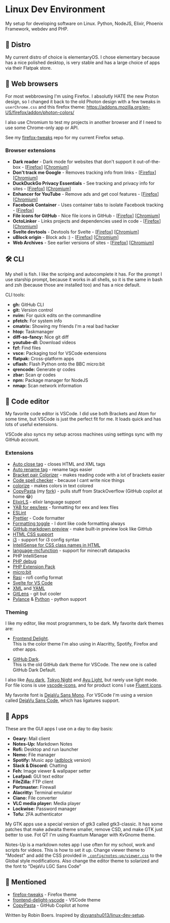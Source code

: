 # Linux Dev Environment

My setup for developing software on Linux. Python, NodeJS, Elixir, Phoenix Framework, webdev and PHP.

## 🐧 Distro

My current distro of choice is elementaryOS. I chose elementary because has a nice polished desktop, is very stable and has a large choice of apps via their Flatpak store.

## 🦊 Web browsers

For most webbrowsing I'm using Firefox. I absolutly HATE the new Proton design, so I changed it back to the old Photon design with a few tweaks in `userChrome.css` and this firefox theme: <https://addons.mozilla.org/en-US/firefox/addon/photon-colors/>

I also use Chromium to test my projects in another browser and if I need to use some Chrome-only app or API.

See my [firefox-tweaks](https://github.com/RobinBoers/firefox-tweaks) repo for my current Firefox setup.

### Browser extensions

- **Dark reader** - Dark mode for websites that don't support it out-of-the-box - [[Firefox](https://addons.mozilla.org/en-US/firefox/addon/darkreader/)] [[Chromium](https://chrome.google.com/webstore/detail/dark-reader/eimadpbcbfnmbkopoojfekhnkhdbieeh)]
- **Don't track me Google** - Removes tracking info from links - [[Firefox](https://addons.mozilla.org/en-US/firefox/addon/dont-track-me-google1/)] [[Chromium](https://chrome.google.com/webstore/detail/dont-track-me-google/gdbofhhdmcladcmmfjolgndfkpobecpg?hl=en)]
- **DuckDuckGo Privacy Essentials** - See tracking and privacy info for sites - [[Firefox](https://addons.mozilla.org/en-US/firefox/addon/duckduckgo-for-firefox/)] [[Chromium](https://chrome.google.com/webstore/detail/duckduckgo-privacy-essent/bkdgflcldnnnapblkhphbgpggdiikppg?hl=en)]
- **Enhancer for YouTube** - Remove ads and get cool features - [[Firefox](https://addons.mozilla.org/en-US/firefox/addon/enhancer-for-youtube/)] [[Chromium](https://chrome.google.com/webstore/detail/enhancer-for-youtube/ponfpcnoihfmfllpaingbgckeeldkhle)]
- **Facebook Container** - Uses container tabs to isolate Facebook tracking - [[Firefox](https://addons.mozilla.org/en-US/firefox/addon/facebook-container/)]
- **File icons for GitHub** - Nice file icons in GitHub - [[Firefox](https://addons.mozilla.org/en-US/firefox/addon/github-file-icons/)] [[Chromium](https://chrome.google.com/webstore/detail/file-icons-for-github-and/ficfmibkjjnpogdcfhfokmihanoldbfe?hl=en)]
- **OctoLinker** - Links projects and dependencies used in code - [[Firefox](https://addons.mozilla.org/en-US/firefox/addon/octolinker/)] [[Chromium](https://chrome.google.com/webstore/detail/octolinker/jlmafbaeoofdegohdhinkhilhclaklkp?hl=en)]
- **Svelte devtools** - Devtools for Svelte - [[Firefox](https://addons.mozilla.org/en-US/firefox/addon/svelte-devtools/)] [[Chromium](https://chrome.google.com/webstore/detail/svelte-devtools/ckolcbmkjpjmangdbmnkpjigpkddpogn)]
- **uBlock origin** - Block ads :) - [[Firefox](https://addons.mozilla.org/en-US/firefox/addon/ublock-origin/)] [[Chromium](https://chrome.google.com/webstore/detail/ublock-origin/cjpalhdlnbpafiamejdnhcphjbkeiagm?hl=en)]
- **Web Archives** - See earlier versions of sites - [[Firefox](https://addons.mozilla.org/en-US/firefox/addon/view-page-archive/)] [[Chromium](https://chrome.google.com/webstore/detail/web-archives/hkligngkgcpcolhcnkgccglchdafcnao?hl=en)]

## 🛠️ CLI

My shell is fish. I like the scriping and autocomplete it has. For the prompt I use starship prompt, because it works in all shells, so it is the same in bash and zsh (because those are installed too) and has a nice default.

CLI tools:

- **gh:** GitHub CLI
- **git:** Version control
- **nvim:** For quick edits on the commandline
- **pfetch:** For system info
- **cmatrix:** Showing my friends I'm a real bad hacker
- **htop:** Taskmanager
- **diff-so-fancy:** Nice git diff
- **youtube-dl:** Download videos
- **fzf:** Find files
- **vsce:** Packaging tool for VSCode extensions
- **flatpak:** Cross-platform apps
- **uflash:** Flash Python onto the BBC micro:bit
- **qrencode:** Generate qr codes
- **zbar:** Scan qr codes
- **npm:** Package manager for NodeJS
- **nmap:** Scan network information

## 💾 Code editor

My favorite code editor is VSCode. I did use both Brackets and Atom for some time, but VSCode is just the perfect fit for me. It loads quick and has lots of useful extensions.

VSCode also syncs my setup across machines using settings sync with my GitHub account.

### Extensions

- [Auto close tag](https://marketplace.visualstudio.com/items?itemName=formulahendry.auto-close-tag) - closes HTML and XML tags
- [Auto rename tag](https://marketplace.visualstudio.com/items?itemName=formulahendry.auto-rename-tag) - rename tags easier
- [Bracket pair Colorizer](https://marketplace.visualstudio.com/items?itemName=CoenraadS.bracket-pair-colorizer) - makes reading code with a lot of brackets easier
- [Code spell checker](https://marketplace.visualstudio.com/items?itemName=streetsidesoftware.code-spell-checker) - because I cant write nice things
- [colorize](https://marketplace.visualstudio.com/items?itemName=kamikillerto.vscode-colorize) - makes colors in text colored
- [CopyPasta](https://marketplace.visualstudio.com/items?itemName=makman12.copypasta) (my [fork](https://github.com/RobinBoers/CopyPasta)) - pulls stuff from StackOverflow (GitHub copilot at home :joy:)
- [ElixirLS](https://marketplace.visualstudio.com/items?itemName=JakeBecker.elixir-ls) - elixir language support
- [YAB for eex/leex](https://marketplace.visualstudio.com/items?itemName=ouven.vscode-yab-for-eex-leex) - formatting for eex and leex files
- [ESLint](https://marketplace.visualstudio.com/items?itemName=dbaeumer.vscode-eslint)
- [Prettier](https://marketplace.visualstudio.com/items?itemName=esbenp.prettier-vscode) - Code formatter
- [Formatting toggle](https://marketplace.visualstudio.com/items?itemName=tombonnike.vscode-status-bar-format-toggle) - I dont like code formatting always
- [GitHub markdown preview](https://marketplace.visualstudio.com/items?itemName=bierner.github-markdown-preview) - make built-in preview look like GitHub
- [HTML CSS support](https://marketplace.visualstudio.com/items?itemName=ecmel.vscode-html-css)
- [i3](https://marketplace.visualstudio.com/items?itemName=dcasella.i3) - support for i3 config syntax
- [IntelliSense for CSS class names in HTML](https://marketplace.visualstudio.com/items?itemName=Zignd.html-css-class-completion)
- [language-mcfunction](https://marketplace.visualstudio.com/items?itemName=arcensoth.language-mcfunction) - support for minecraft datapacks
- PHP IntelliSense
- [PHP debug](https://marketplace.visualstudio.com/items?itemName=felixfbecker.php-debug)
- [PHP Extension Pack](https://marketplace.visualstudio.com/items?itemName=felixfbecker.php-pack)
- [micro:bit](https://marketplace.visualstudio.com/items?itemName=PhonicCanine.micro-bit)
- [Rasi](https://marketplace.visualstudio.com/items?itemName=dlasagno.rasi) - rofi config format
- [Svelte for VS Code](https://marketplace.visualstudio.com/items?itemName=svelte.svelte-vscode)
- [XML](https://marketplace.visualstudio.com/items?itemName=redhat.vscode-xml) and [YAML](https://marketplace.visualstudio.com/items?itemName=redhat.vscode-yaml)
- [GitLens](https://marketplace.visualstudio.com/items?itemName=eamodio.gitlens) - git but cooler
- [Pylance](https://marketplace.visualstudio.com/items?itemName=ms-python.vscode-pylance) & [Python](https://marketplace.visualstudio.com/items?itemName=ms-python.python) - python support

### Theming

I like my editor, like most programmers, to be dark. My favorite dark themes are:

- [Frontend Delight](https://github.com/RobinBoers/frontend-delight-vscode).  
This is the color theme I'm also using in Alacritty, Spotify, Firefox and other apps.

- [GitHub Dark](https://marketplace.visualstudio.com/items?itemName=GitHub.github-vscode-theme).  
This is the old GitHub dark theme for VSCode. The new one is called GitHub Dark Default.

I also like [Ayu dark](https://marketplace.visualstudio.com/items?itemName=teabyii.ayu), [Tokyo Night](https://marketplace.visualstudio.com/items?itemName=enkia.tokyo-night) and [Ayu Light](https://marketplace.visualstudio.com/items?itemName=teabyii.ayu), but rarely use light mode. For file icons is use [vscode-icons](https://marketplace.visualstudio.com/items?itemName=wayou.vscode-icons), and for product icons I use [Fluent icons](https://marketplace.visualstudio.com/items?itemName=miguelsolorio.fluent-icons).

My favorite font is [DejaVu Sans Mono](https://github.com/dejavu-fonts/dejavu-fonts). For VSCode I'm using a version called [DejaVu Sans Code](https://github.com/SSNikolaevich/DejaVuSansCode), which has ligatures support.

## 📒 Apps

These are the GUI apps I use on a day to day basis:

- **Geary:** Mail client
- **Notes-Up:** Markdown Notes
- **Rofi:** Desktop and run launcher
- **Nemo:** File manager
- **Spotify:** Music app ([adblock](https://github.com/abba23/spotify-adblock) version)
- **Slack & Discord:** Chatting
- **Feh:** Image viewer & wallpaper setter
- **Leafpad:** GUI text editor
- **FileZilla:** FTP client
- **Portmaster:** Firewall
- **Alacritty:** Terminal emulator
- **Ciano:** File converter
- **VLC media player:** Media player
- **Lockwise:** Password manager
- **Tofu:** 2FA authenticator

My GTK apps use a special version of gtk3 called gtk3-classic. It has some patches that make adwaita theme smaller, remove CSD, and make GTK just better to use. Fot QT I'm using Kvantum Manager with KvGnome theme.

Notes-Up is a markdown notes app I use often for my school, work and scripts for videos. This is how to set it up. Change viewer theme to "Modest" and add the CSS provided in [`.config/notes-up/viewer.css`](../.config/notes-up/viewer.css) to the Global style modifications. Also change the editor theme to solarized and the font to "DejaVu LGC Sans Code"

## 👀 Mentioned

- [firefox-tweaks](https://github.com/RobinBoers/firefox-tweaks) - Firefox theme
- [frontend-delight-vscode](https://github.com/RobinBoers/frontend-delight-vscode) - VSCode theme
- [CopyPasta](https://github.com/RobinBoers/CopyPasta) - GitHub Copilot at home

Written by Robin Boers. Inspired by [divyanshu013/linux-dev-setup](https://github.com/divyanshu013/linux-dev-setup).
